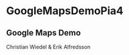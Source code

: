 GoogleMapsDemoPia4
==================

Google Maps Demo
-----------------
Christian Wiedel & Erik Alfredsson

